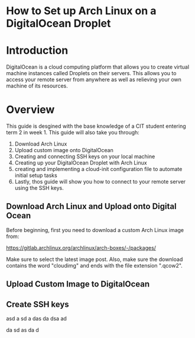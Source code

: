 # How to Set up Arch Linux on a DigitalOcean Droplet

# Introduction
DigitalOcean is a cloud computing platform that allows you to create virtual machine instances called Droplets on their servers. This allows you to access your remote server from anywhere as well as relieving your own machine of its resources.

# Overview
This guide is desgined with the base knowledge of a CIT student entering term 2 in week 1. This guide will also take you through:

1. Download Arch Linux
2. Upload custom image onto DigitalOcean
3. Creating and connecting SSH keys on your local machine
4. Creating up your DigitalOcean Droplet with Arch Linux
5. creating and implementing a cloud-init configuration file to automate initial setup tasks
6. Lastly, thos guide will show you how to connect to your remote server using the SSH keys.

## Download Arch Linux and Upload onto Digital Ocean
Before beginning, first you need to download a custom Arch Linux image from: 

https://gitlab.archlinux.org/archlinux/arch-boxes/-/packages/

Make sure to select the latest image post. Also, make sure the download contains the word "cloudimg" and ends with the file extension ".qcow2".

## Upload Custom Image to DigitalOcean



## Create SSH keys

asd
a
sd
a
das
da
dsa
ad

da
sd
as
da
d